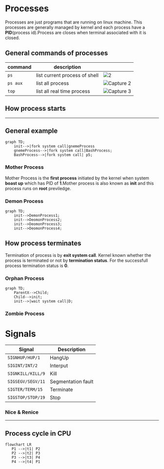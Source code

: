 # Processes
Processes are just programs that are running on linux machine. This processes are generally managed by kernel and each process have a **PID**(process id).Process
are closes when terminal associated with it is closed.

## General commands of processes

| command | description | |
| ------------- | ------------- |---------------------- |
| `ps`  |  list current process of shell | ![2](https://user-images.githubusercontent.com/120579608/227507812-9acd8fbe-23ad-4187-ab05-99064b00b8b8.PNG) |
| `ps aux`  |  list all process | ![Capture 2](https://user-images.githubusercontent.com/120579608/227507591-6a53a541-11e3-499b-aceb-f19372d684cd.PNG) |
| `top`  | list all real time process  | ![Capture 3](https://user-images.githubusercontent.com/120579608/227507703-4f7e9dd7-4f5b-468a-89dc-35a769707a94.PNG) |

## How process starts


---
General example
---
```mermaid
graph TD;
    init-->|fork system call|gnemeProcess
    gnemeProcess-->|fork system call|BashProcess;
    BashProcess-->|fork system call| p5;
```
### Mother Process

 Mother Process is the **first process** initiated by the kernel when system **boast up** which has PID of **1**.Mother process is also known as **init** and this process runs on **root** previledge.
 

 

### Demon Process
```mermaid
graph TD;
    init-->DemonProcess1;
    init-->DeomonProcess2;
    init-->DeomonProcess3;
    init-->DeomonProcess4;
```

## How process terminates
 Termination of process is by **exit system call**. Kernel known whether the process is terminated or not by **termination status**. For the successfull process termination status is **0**.



### Orphan Process

```mermaid
graph TD;
    ParentX-->Child;
    Child-->init;
    init-->|wait system call|D;
```

### Zombie Process


# Signals
|  Signal |  Description |
| ------------- | ------------- |
|  `SIGNHUP/HUP/1` |  HangUp |
| `SIGINT/INT/2`  | Interput  |
| `SIGNKILL/KILL/9`  |  Kill | 
|  `SIGSEGV/SEGV/11` | Segmentation fault  |
| `SIGTER/TERM/15`  | Terminate  |
| `SIGSTOP/STOP/19`  |  Stop | 


### Nice & Renice
---
Process cycle in CPU
---
```mermaid
flowchart LR
   P1 -->|t1| P2
   P2 -->|t2| P3
   P3 -->|t3| P4
   P4 -->|t4| P1
```



